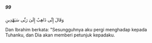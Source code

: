 ##### 99

<span class="ayah">وَقَالَ إِنِّى ذَاهِبٌ إِلَىٰ رَبِّى سَيَهْدِينِ</span>

<span class="ayah_translation">Dan Ibrahim berkata: "Sesungguhnya aku pergi menghadap kepada Tuhanku, dan Dia akan memberi petunjuk kepadaku.</span>
